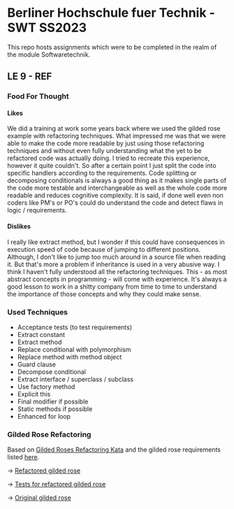 # Berliner Hochschule fuer Technik - SWT SS2023

This repo hosts assignments which were to be completed in the realm of the module Softwaretechnik.

## LE 9 - REF

### Food For Thought

#### Likes

We did a training at work some years back where we used the gilded rose example with refactoring
techniques. What impressed me was that we were able to make the code more readable by just using
those refactoring techniques and without even fully understanding what the yet to be refactored code
was actually doing. 
I tried to recreate this experience, however it quite couldn't. So after a certain point I just split
the code into specific handlers according to the requirements.
Code splitting or decomposing conditionals is always a good thing as it makes single parts of the code more testable and interchangeable
as well as the whole code more readable and reduces cognitive complexity. It is said, if done well even
non coders like PM's or PO's could do understand the code and detect flaws in logic / requirements.

#### Dislikes

I really like extract method, but I wonder if this could have consequences in execution speed of code because of
jumping to different positions. Although, I don't like to jump too much around in a source file when reading it.
But that's more a problem if inheritance is used in a very abusive way.
I think I haven't fully understood all the refactoring techniques. This - as most abstract concepts in programming - 
will come with experience. It's always a good lesson to work in a shitty company from time to time to understand the 
importance of those concepts and why they could make sense.

### Used Techniques

- Acceptance tests (to test requirements)
- Extract constant
- Extract method
- Replace conditional with polymorphism
- Replace method with method object
- Guard clause
- Decompose conditional
- Extract interface / superclass / subclass
- Use factory method
- Explicit this
- Final modifier if possible
- Static methods if possible
- Enhanced for loop

### Gilded Rose Refactoring

Based on [Gilded Roses Refactoring Kata](https://github.com/emilybache/GildedRose-Refactoring-Kata) and the gilded rose
requirements listed [here](./gilded-rose-requirements.txt).

-> [Refactored gilded rose](./src/main/java/org/gilded_rose/GildedRoseRefactored.java)

-> [Tests for refactored gilded rose](./src/test/java/org/gilded_rose/GildedRoseRefactoredTest.java)

-> [Original gilded rose](./src/main/java/org/gilded_rose/GildedRose.java)
